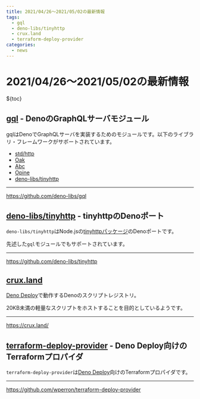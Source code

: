 ```yaml
---
title: 2021/04/26〜2021/05/02の最新情報
tags:
  - gql
  - deno-libs/tinyhttp
  - crux.land
  - terraform-deploy-provider
categories:
  - news
---
```


# 2021/04/26〜2021/05/02の最新情報

${toc}

## [gql](https://github.com/deno-libs/gql) - DenoのGraphQLサーバモジュール

gqlはDenoでGraphQLサーバを実装するためのモジュールです。以下のライブラリ・フレームワークがサポートされています。

* [std/http](https://deno.land/std/http)
* [Oak](https://oakserver.github.io/oak/)
* [Abc](https://github.com/zhmushan/abc)
* [Opine](https://github.com/asos-craigmorten/opine)
* [deno-libs/tinyhttp](https://github.com/deno-libs/tinyhttp)

---

https://github.com/deno-libs/gql

## [deno-libs/tinyhttp](https://github.com/deno-libs/tinyhttp) - tinyhttpのDenoポート

`deno-libs/tinyhttp`はNode.jsの[tinyhttpパッケージ](https://github.com/talentlessguy/tinyhttp)のDenoポートです。

先述した`gql`モジュールでもサポートされています。

---

https://github.com/deno-libs/tinyhttp

## [crux.land](https://crux.land/)

[Deno Deploy](https://deno.com/deploy)で動作するDenoのスクリプトレジストリ。

20KB未満の軽量なスクリプトをホストすることを目的としているようです。

---

https://crux.land/

## [terraform-deploy-provider](https://github.com/wperron/terraform-deploy-provider) - Deno Deploy向けのTerraformプロパイダ

`terraform-deploy-provider`は[Deno Deploy](https://deno.com/deploy)向けのTerraformプロパイダです。

---

https://github.com/wperron/terraform-deploy-provider
